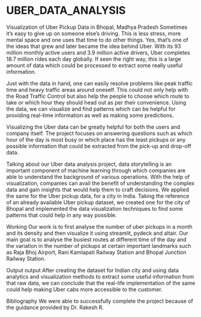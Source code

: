 # UBER_DATA_ANALYSIS
Visualization of Uber Pickup Data in Bhopal, Madhya Pradesh
Sometimes it’s easy to give up on someone else’s driving. This is less stress, more mental space and one uses that time to do other things. Yes, that’s one of the ideas that grew and later became the idea behind Uber. With its 93 million monthly active users and 3.9 million active drivers, Uber completes 18.7 million rides each day globally. If seen the right way, this is a large amount of data which could be processed to extract some really useful information.

Just with the data in hand, one can easily resolve problems like peak traffic time and heavy traffic areas around oneself. This could not only help with the Road Traffic Control but also help the people to choose which route to take or which hour they should head out as per their convenience. Using the data, we can visualize and find patterns which can be helpful for providing real-time information as well as making some predictions.

Visualizing the Uber data can be greatly helpful for both the users and company itself. The project focuses on answering questions such as which hour of the day is most busy or which place has the least pickups or any possible information that could be extracted from the pick-up and drop-off data.

Talking about our Uber data analysis project, data storytelling is an important component of machine learning through which companies are able to understand the background of various operations. With the help of visualization, companies can avail the benefit of understanding the complex data and gain insights that would help them to craft decisions. We applied the same for the Uber pickup data, for a city in India. Taking the reference of an already available Uber pickup dataset, we created one for the city of Bhopal and implemented the data visualization techniques to find some patterns that could help in any way possible.

Working
Our work is to first analyse the number of uber pickups in a month and its density and then visualize it using streamlit, pydeck and altair.
Our main goal is to analyse the busiest routes at different time of the day and the variation in the number of pickups at certain important landmarks such as Raja Bhoj Airport, Rani Kamlapati Railway Station and Bhopal Junction Railway Station. 

Output
output After creating the dataset for Indian city and using data analytics and visualization methods to extract some useful information from that raw data, we can conclude that the real-life implementation of the same could help making Uber cabs more accessible to the customer.

Bibliography
We were able to successfully complete the project because of the guidance provided by Dr. Rakesh R.
